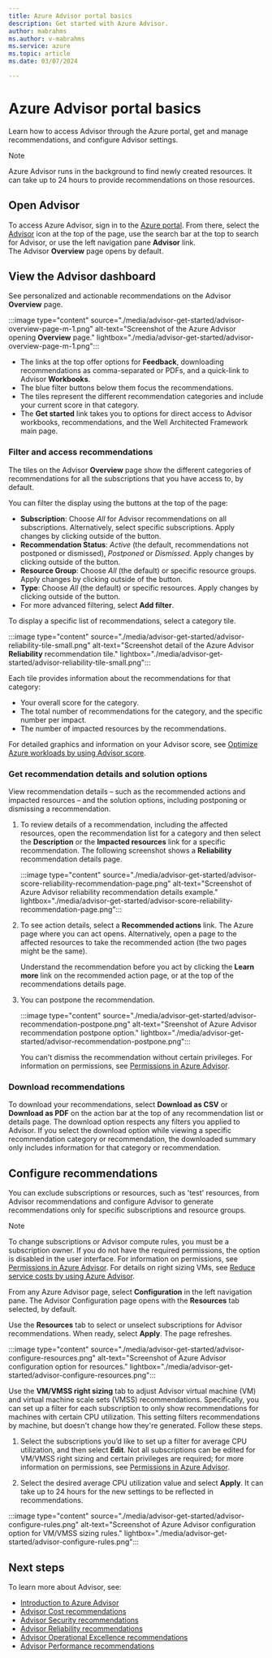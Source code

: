 ```yaml
---
title: Azure Advisor portal basics
description: Get started with Azure Advisor.
author: mabrahms
ms.author: v-mabrahms
ms.service: azure
ms.topic: article
ms.date: 03/07/2024

---
```


# Azure Advisor portal basics

Learn how to access Advisor through the Azure portal, get and manage recommendations, and configure Advisor settings.

> [!NOTE]
> Azure Advisor runs in the background to find newly created resources. It can take up to 24 hours to provide recommendations on those resources.

## Open Advisor

To access Azure Advisor, sign in to the [Azure portal](https://portal.azure.com). From there, select the [Advisor](https://aka.ms/azureadvisordashboard) icon at the top of the page, use the search bar at the top to search for Advisor, or use the left navigation pane **Advisor** link.<br> The Advisor **Overview** page opens by default.

## View the Advisor dashboard

See personalized and actionable recommendations on the Advisor **Overview** page.

:::image type="content" source="./media/advisor-get-started/advisor-overview-page-m-1.png" alt-text="Screenshot of the Azure Advisor opening **Overview** page." lightbox="./media/advisor-get-started/advisor-overview-page-m-1.png":::

* The links at the top offer options for **Feedback**, downloading recommendations as comma-separated or PDFs, and a quick-link to Advisor **Workbooks**.
* The blue filter buttons below them focus the recommendations.
* The tiles represent the different recommendation categories and include your current score in that category.
* The **Get started** link takes you to options for direct access to Advisor workbooks, recommendations, and the Well Architected Framework main page.

### Filter and access recommendations

The tiles on the Advisor **Overview** page show the different categories of recommendations for all the subscriptions that you have access to, by default.

You can filter the display using the buttons at the top of the page:

* **Subscription**: Choose *All* for Advisor recommendations on all subscriptions. Alternatively, select specific subscriptions. Apply changes by clicking outside of the button.
* **Recommendation Status**: *Active* (the default, recommendations not postponed or dismissed), *Postponed* or *Dismissed*. Apply changes by clicking outside of the button.
* **Resource Group**: Choose *All* (the default) or specific resource groups. Apply changes by clicking outside of the button.
* **Type**: Choose *All* (the default) or specific resources. Apply changes by clicking outside of the button.
* For more advanced filtering, select **Add filter**.

To display a specific list of recommendations, select a category tile.

:::image type="content" source="./media/advisor-get-started/advisor-reliability-tile-small.png" alt-text="Screenshot detail of the Azure Advisor **Reliability** recommendation tile." lightbox="./media/advisor-get-started/advisor-reliability-tile-small.png":::

Each tile provides information about the recommendations for that category:

* Your overall score for the category.
* The total number of recommendations for the category, and the specific number per impact.
* The number of impacted resources by the recommendations.

For detailed graphics and information on your Advisor score, see [Optimize Azure workloads by using Advisor score](/azure/advisor/azure-advisor-score).

### Get recommendation details and solution options

View recommendation details – such as the recommended actions and impacted resources – and the solution options, including postponing or dismissing a recommendation.

1. To review details of a recommendation, including the affected resources, open the recommendation list for a category and then select the **Description** or the **Impacted resources** link for a specific recommendation. The following screenshot shows a **Reliability** recommendation details page.

   :::image type="content" source="./media/advisor-get-started/advisor-score-reliability-recommendation-page.png" alt-text="Screenshot of Azure Advisor reliability recommendation details example." lightbox="./media/advisor-get-started/advisor-score-reliability-recommendation-page.png":::

1. To see action details, select a **Recommended actions** link. The Azure page where you can act opens. Alternatively, open a page to the affected resources to take the recommended action (the two pages might be the same).
  
   Understand the recommendation before you act by clicking the **Learn more** link on the recommended action page, or at the top of the recommendations details page.

1. You can postpone the recommendation.

   :::image type="content" source="./media/advisor-get-started/advisor-recommendation-postpone.png" alt-text="Sreenshot of Azure Advisor recommendation postpone option." lightbox="./media/advisor-get-started/advisor-recommendation-postpone.png":::

   You can't dismiss the recommendation without certain privileges. For information on permissions, see [Permissions in Azure Advisor](permissions.md).

### Download recommendations

To download your recommendations, select **Download as CSV** or **Download as PDF** on the action bar at the top of any recommendation list or details page. The download option respects any filters you applied to Advisor. If you select the download option while viewing a specific recommendation category or recommendation, the downloaded summary only includes information for that category or recommendation.

## Configure recommendations

You can exclude subscriptions or resources, such as 'test' resources, from Advisor recommendations and configure Advisor to generate recommendations only for specific subscriptions and resource groups.

> [!NOTE]
> To change subscriptions or Advisor compute rules, you must be a subscription owner.  If you do not have the required permissions, the option is disabled in the user interface. For information on permissions, see [Permissions in Azure Advisor](permissions.md). For details on right sizing VMs, see [Reduce service costs by using Azure Advisor](advisor-cost-recommendations.md).

From any Azure Advisor page, select **Configuration** in the left navigation pane. The Advisor Configuration page opens with the **Resources** tab selected, by default.

Use the **Resources** tab to select or unselect subscriptions for Advisor recommendations. When ready, select **Apply**. The page refreshes.

:::image type="content" source="./media/advisor-get-started/advisor-configure-resources.png" alt-text="Screenshot of Azure Advisor configuration option for resources." lightbox="./media/advisor-get-started/advisor-configure-resources.png":::

Use the **VM/VMSS right sizing** tab to adjust Advisor virtual machine (VM) and virtual machine scale sets (VMSS) recommendations. Specifically, you can set up a filter for each subscription to only show recommendations for machines with certain CPU utilization. This setting filters recommendations by machine, but doesn't change how they're generated. Follow these steps.

1. Select the subscriptions you’d like to set up a filter for average CPU utilization, and then select **Edit**. Not all subscriptions can be edited for VM/VMSS right sizing and certain privileges are required; for more information on permissions, see [Permissions in Azure Advisor](permissions.md).

1. Select the desired average CPU utilization value and select **Apply**. It can take up to 24 hours for the new settings to be reflected in recommendations.

  :::image type="content" source="./media/advisor-get-started/advisor-configure-rules.png" alt-text="Screenshot of Azure Advisor configuration option for VM/VMSS sizing rules." lightbox="./media/advisor-get-started/advisor-configure-rules.png":::

## Next steps

To learn more about Advisor, see:

- [Introduction to Azure Advisor](advisor-overview.md)
- [Advisor Cost recommendations](advisor-cost-recommendations.md)
- [Advisor Security recommendations](advisor-security-recommendations.md)
- [Advisor Reliability recommendations](advisor-high-availability-recommendations.md)
- [Advisor Operational Excellence recommendations](advisor-operational-excellence-recommendations.md)
- [Advisor Performance recommendations](advisor-performance-recommendations.md)
